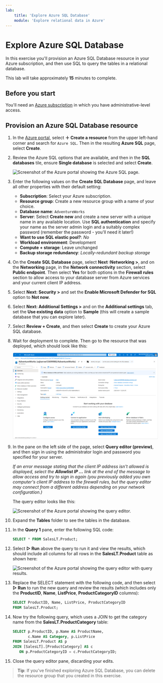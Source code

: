 ```yaml
---
lab:
    title: 'Explore Azure SQL Database'
    module: 'Explore relational data in Azure'
---
```


# Explore Azure SQL Database

In this exercise you'll provision an Azure SQL Database resource in your Azure subscription, and then use SQL to query the tables in a relational database.

This lab will take approximately **15** minutes to complete.

## Before you start

You'll need an [Azure subscription](https://azure.microsoft.com/free) in which you have administrative-level access.

## Provision an Azure SQL Database resource

1. In the [Azure portal](https://portal.azure.com?azure-portal=true), select **&#65291; Create a resource** from the upper left-hand corner and search for `Azure SQL`. Then in the resulting **Azure SQL** page, select **Create**.

1. Review the Azure SQL options that are available, and then in the **SQL databases** tile, ensure **Single database** is selected and select **Create**.

    ![Screenshot of the Azure portal showing the Azure SQL page.](images//azure-sql-portal.png)

1. Enter the following values on the **Create SQL Database** page, and leave all other properties with their default setting:
    - **Subscription**: Select your Azure subscription.
    - **Resource group**: Create a new resource group with a name of your choice.
    - **Database name**: `AdventureWorks`
    - **Server**:  Select **Create new** and create a new server with a unique name in any available location. Use **SQL authentication** and specify your name as the server admin login and a suitably complex password (remember the password - you'll need it later!)
    - **Want to use SQL elastic pool?**: *No*
    - **Workload environment**: Development
    - **Compute + storage**: Leave unchanged
    - **Backup storage redundancy**: *Locally-redundant backup storage*

1. On the **Create SQL Database** page, select **Next :Networking >**, and on the **Networking** page, in the **Network connectivity** section, select **Public endpoint**. Then select **Yes** for both options in the **Firewall rules** section to allow access to your database server from Azure services and your current client IP address.

1. Select **Next: Security >** and set the **Enable Microsoft Defender for SQL** option to **Not now**.

1. Select **Next: Additional Settings >** and on the **Additional settings** tab, set the **Use existing data** option to **Sample** (this will create a sample database that you can explore later).

1. Select **Review + Create**, and then select **Create** to create your Azure SQL database.

1. Wait for deployment to complete. Then go to the resource that was deployed, which should look like this:

    ![Screenshot of the Azure portal showing the SQL Database page.](images//sql-database-portal.png)

1. In the pane on the left side of the page, select **Query editor (preview)**, and then sign in using the administrator login and password you specified for your server.
    
    *If an error message stating that the client IP address isn't allowed is displayed, select the **Allowlist IP ...** link at the end of the message to allow access and try to sign in again (you previously added you own computer's client IP address to the firewall rules, but the query editor may connect from a different address depending on your network configuration.)*
    
    The query editor looks like this:
    
    ![Screenshot of the Azure portal showing the query editor.](images//query-editor.png)

1. Expand the **Tables** folder to see the tables in the database.

1. In the **Query 1** pane, enter the following SQL code:

    ```sql
   SELECT * FROM SalesLT.Product;
    ```

1. Select **&#9655; Run** above the query to run it and view the results, which should include all columns for all rows in the **SalesLT.Product** table as shown here:

    ![Screenshot of the Azure portal showing the query editor with query results.](images//sql-query-results.png)

1. Replace the SELECT statement with the following code, and then select **&#9655; Run** to run the new query and review the results (which includes only the **ProductID**, **Name**, **ListPrice**, **ProductCategoryID** columns):

    ```sql
   SELECT ProductID, Name, ListPrice, ProductCategoryID
   FROM SalesLT.Product;
    ```

1. Now try the following query, which uses a JOIN to get the category name from the **SalesLT.ProductCategory** table:

    ```sql
   SELECT p.ProductID, p.Name AS ProductName,
           c.Name AS Category, p.ListPrice
   FROM SalesLT.Product AS p
   JOIN [SalesLT].[ProductCategory] AS c
       ON p.ProductCategoryID = c.ProductCategoryID;
    ```

1. Close the query editor pane, discarding your edits.

> **Tip**: If you've finished exploring Azure SQL Database, you can delete the resource group that you created in this exercise.
